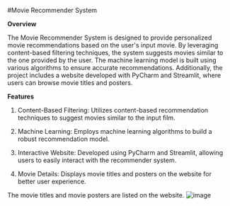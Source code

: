 #Movie Recommender System

__Overview__

The Movie Recommender System is designed to provide personalized movie recommendations based on the user's input movie. By leveraging content-based filtering techniques, the system suggests movies similar to the one provided by the user. The machine learning model is built using various algorithms to ensure accurate recommendations. Additionally, the project includes a website developed with PyCharm and Streamlit, where users can browse movie titles and posters.

__Features__
1) Content-Based Filtering: Utilizes content-based recommendation techniques to suggest movies similar to the input film.
  
2) Machine Learning: Employs machine learning algorithms to build a robust recommendation model.

3) Interactive Website: Developed using PyCharm and Streamlit, allowing users to easily interact with the recommender system.

4) Movie Details: Displays movie titles and posters on the website for better user experience.

The movie titles and movie posters are listed on the website.
![image](https://github.com/ShrutiRenuse18/movie/assets/100444153/47291e62-f714-4ddf-8f15-f14b83bb7791)
